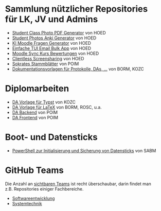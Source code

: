 # Sammlung nützlicher Repositories für LK, JV und Admins

- [Student Class Photo PDF Generator](https://github.com/dominikhoebert/photos_list_pdf_generator) von HOED
- [Student Photos Anki Generator](https://github.com/dominikhoebert/anki_faces) von HOED
- [KI Moodle Fragen Generator](https://github.com/dominikhoebert/ki-moodle-fragen) von HOED
- [Einfache TUI Email Bulk App](https://github.com/dominikhoebert/TUI_Exchange_Bulk_Mail) von HOED
- [Moodle Sync Kurs Bewertungen](https://github.com/dominikhoebert/Moodle_Sync_C2C) von HOED
- [Clientless Screensharing](https://github.com/dominikhoebert/docker-projects/tree/master/guacamole) von HOED
- [Sokrates Stammblätter](https://github.com/TGM-HIT/sokrates-stammblaetter) von POIM
- [Dokumentationsvorlagen für Protokolle, DAs, ...](https://github.com/TGM-HIT/templates) von BORM, KOZC

# Diplomarbeiten

- [DA Vorlage für Typst](https://github.com/TGM-HIT/typst-diploma-thesis) von KOZC
- [DA Vorlage für LaTeX](https://github.com/TGM-HIT/diploma-thesis) von BORM, ROSC, u.a.
- [DA Backend](https://github.com/TGM-HIT/DA-Backend) von POIM
- [DA Frontend](https://github.com/TGM-HIT/DA-Frontend-Vue-Template) von POIM

# Boot- und Datensticks

- [PowerShell zur Initialisierung und Sicherung von Datensticks](https://github.com/TGM-HIT/bootstick-tools) von SABM

# GitHub Teams

Die Anzahl an [sichtbaren Teams](https://github.com/orgs/TGM-HIT/teams?query=+visibility%3Avisible) ist recht überschaubar, darin findet man z.B. Repositories einiger Fachbereiche.

- [Softwareentwicklung](https://github.com/orgs/TGM-HIT/teams/softwareentwicklung/repositories)
- [Systemtechnik](https://github.com/orgs/TGM-HIT/teams/systemtechnik/repositories)
